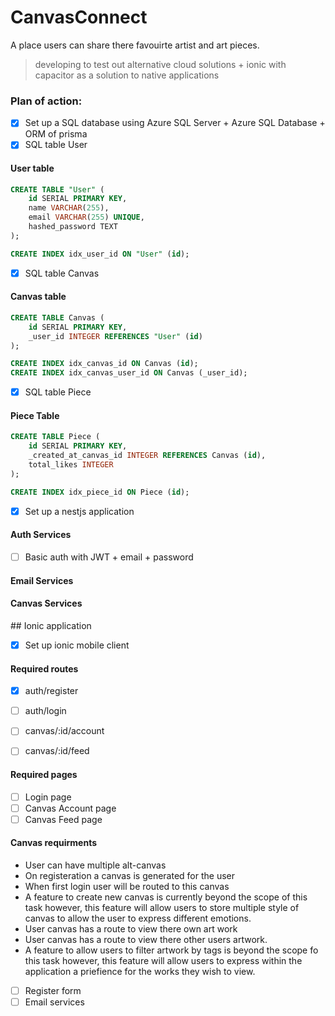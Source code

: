 # CanvasConnect
A place users can share there favouirte artist and art pieces. 
> developing to test out alternative cloud solutions + ionic with capacitor as a solution to native applications
### Plan of action:
- [x] Set up a SQL database using Azure SQL Server + Azure SQL Database + ORM of prisma
- [x] SQL table User
#### User table
```sql
CREATE TABLE "User" (
    id SERIAL PRIMARY KEY,
    name VARCHAR(255),
    email VARCHAR(255) UNIQUE,
    hashed_password TEXT
);

CREATE INDEX idx_user_id ON "User" (id);
```
- [x] SQL table Canvas
#### Canvas table
```sql
CREATE TABLE Canvas (
    id SERIAL PRIMARY KEY,
    _user_id INTEGER REFERENCES "User" (id)
);

CREATE INDEX idx_canvas_id ON Canvas (id);
CREATE INDEX idx_canvas_user_id ON Canvas (_user_id);
```
- [x] SQL table Piece
#### Piece Table
```sql
CREATE TABLE Piece (
    id SERIAL PRIMARY KEY,
    _created_at_canvas_id INTEGER REFERENCES Canvas (id),
    total_likes INTEGER
);

CREATE INDEX idx_piece_id ON Piece (id);
```
- [x] Set up a nestjs application 
####  Auth Services
- [ ] Basic auth with JWT + email + password
#### Email Services
#### Canvas Services

## Ionic application 
- [x] Set up ionic mobile client

#### Required routes
- [x] auth/register
- [ ] auth/login
- [ ] canvas/:id/account
- [ ] canvas/:id/feed


#### Required pages
- [ ] Login page
- [ ] Canvas Account page
- [ ] Canvas Feed page
#### Canvas requirments
- User can have multiple alt-canvas
- On registeration a canvas is generated for the user
- When first login user will be routed to this canvas
- A feature to create new canvas is currently beyond the scope of this task 
however, this feature will allow users to store multiple style of canvas to
allow the user to express different emotions.
- User canvas has a route to view there own art work
- User canvas has a route to view there other users artwork.
- A feature to allow users to filter artwork by tags is beyond the scope fo this 
task however, this feature will allow users to express within the application
a priefience for the works they wish to view.
- [ ] Register form
- [ ] Email services
